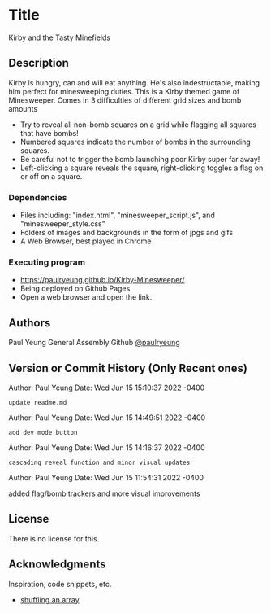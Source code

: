# Title

Kirby and the Tasty Minefields

## Description

Kirby is hungry, can and will eat anything. He's also indestructable,
making him perfect for minesweeping duties. This is a Kirby themed game of Minesweeper.
Comes in 3 difficulties of different grid sizes and bomb amounts

- Try to reveal all non-bomb squares on a grid while flagging all squares that have bombs!
- Numbered squares indicate the number of bombs in the surrounding squares.
- Be careful not to trigger the bomb launching poor Kirby super far away!
- Left-clicking a square reveals the square, right-clicking toggles a flag on or off on a square.

### Dependencies

- Files including: "index.html", "minesweeper_script.js", and "minesweeper_style.css"
- Folders of images and backgrounds in the form of jpgs and gifs
- A Web Browser, best played in Chrome

### Executing program

- https://paulryeung.github.io/Kirby-Minesweeper/
- Being deployed on Github Pages
- Open a web browser and open the link.

## Authors

Paul Yeung
General Assembly Github [@paulryeung](https://git.generalassemb.ly/paulryeung/Minesweeper-Project)

## Version or Commit History (Only Recent ones)

Author: Paul Yeung
Date: Wed Jun 15 15:10:37 2022 -0400

    update readme.md

Author: Paul Yeung
Date: Wed Jun 15 14:49:51 2022 -0400

    add dev mode button

Author: Paul Yeung
Date: Wed Jun 15 14:16:37 2022 -0400

    cascading reveal function and minor visual updates

Author: Paul Yeung
Date: Wed Jun 15 11:54:31 2022 -0400

added flag/bomb trackers and more visual improvements

## License

There is no license for this.

## Acknowledgments

Inspiration, code snippets, etc.

- [shuffling an array](https://stackoverflow.com/questions/1519736/random-shuffling-of-an-array)
